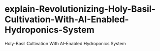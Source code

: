 # explain-Revolutionizing-Holy-Basil-Cultivation-With-AI-Enabled-Hydroponics-System
Holy-Basil Cultivation With AI-Enabled Hydroponics System
